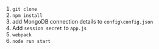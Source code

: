1) `git clone`
2) `npm install`
3) add MongoDB connection details to `config\config.json`
4) Add `session secret` to `app.js`
5) `webpack`
6) `node run start`